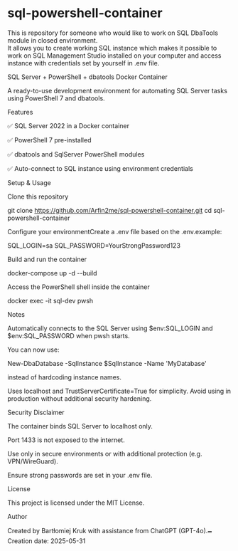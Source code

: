 # sql-powershell-container
This is repository for someone who would like to work on SQL DbaTools module in closed environment.  
It allows you to create working SQL instance which makes it possible to work on SQL Management Studio installed on your computer and access instance with credentials set by yourself in .env file.

SQL Server + PowerShell + dbatools Docker Container

A ready-to-use development environment for automating SQL Server tasks using PowerShell 7 and dbatools.

Features

✅ SQL Server 2022 in a Docker container

✅ PowerShell 7 pre-installed

✅ dbatools and SqlServer PowerShell modules

✅ Auto-connect to SQL instance using environment credentials

Setup & Usage

Clone this repository

git clone https://github.com/Arfin2me/sql-powershell-container.git
cd sql-powershell-container

Configure your environmentCreate a .env file based on the .env.example:

SQL_LOGIN=sa
SQL_PASSWORD=YourStrongPassword123

Build and run the container

docker-compose up -d --build

Access the PowerShell shell inside the container

docker exec -it sql-dev pwsh

Notes

Automatically connects to the SQL Server using $env:SQL_LOGIN and $env:SQL_PASSWORD when pwsh starts.

You can now use:

New-DbaDatabase -SqlInstance $SqlInstance -Name 'MyDatabase'

instead of hardcoding instance names.

Uses localhost and TrustServerCertificate=True for simplicity. Avoid using in production without additional security hardening.

Security Disclaimer

The container binds SQL Server to localhost only.

Port 1433 is not exposed to the internet.

Use only in secure environments or with additional protection (e.g. VPN/WireGuard).

Ensure strong passwords are set in your .env file.

License

This project is licensed under the MIT License.

Author

Created by Bartłomiej Kruk with assistance from ChatGPT (GPT-4o).🗕️ Creation date: 2025-05-31
